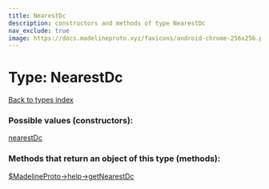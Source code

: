 ```yaml
---
title: NearestDc
description: constructors and methods of type NearestDc
nav_exclude: true
image: https://docs.madelineproto.xyz/favicons/android-chrome-256x256.png
---
```

# Type: NearestDc
[Back to types index](index.html)



### Possible values (constructors):

[nearestDc](/API_docs/constructors/nearestDc.html)  



### Methods that return an object of this type (methods):

[$MadelineProto->help->getNearestDc](/API_docs/methods/help.getNearestDc.html)  



